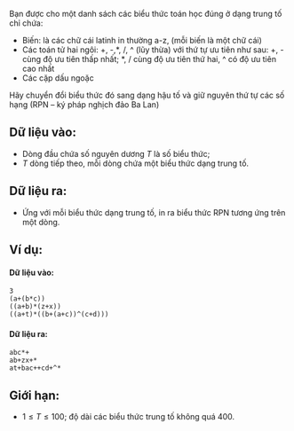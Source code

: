 Bạn được cho một danh sách các biểu thức toán học đúng ở dạng trung tố chỉ chứa:
- Biến: là các chữ cái latinh in thường a-z, (mỗi biến là một chữ cái)
- Các toán tử hai ngôi: +, -,*, /, ^ (lũy thừa) với thứ tự ưu tiên như sau: +, - cùng độ ưu tiên thấp nhất; *, / cùng độ ưu tiên thứ hai, ^ có độ ưu tiên cao nhất
- Các cặp dấu ngoặc

Hãy chuyển đổi biểu thức đó sang dạng hậu tố và giữ nguyên thứ tự các số hạng (RPN – ký pháp nghịch đảo Ba Lan)

## Dữ liệu vào:
- Dòng đầu chứa số nguyên dương $T$ là số biểu thức;
- $T$ dòng tiếp theo, mỗi dòng chứa một biểu thức dạng trung tố.

## Dữ liệu ra:
- Ứng với mỗi biểu thức dạng trung tố, in ra biểu thức RPN tương ứng trên một dòng.

## Ví dụ:
#### Dữ liệu vào:
```
3
(a+(b*c))
((a+b)*(z+x))
((a+t)*((b+(a+c))^(c+d)))
```

#### Dữ liệu ra:
```
abc*+
ab+zx+*
at+bac++cd+^*
```

## Giới hạn:
- $1 ≤ T ≤ 100$; độ dài các biểu thức trung tố không quá $400$.